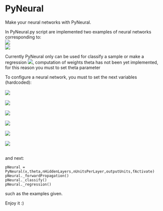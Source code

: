 # PyNeural
Make your neural networks with PyNeural.

In PyNeural.py script are implemented two examples of neural networks corresponding to: </br>
<img src="https://i.gyazo.com/27e1802a18be451bef187dc1cc208b24.png"/> </br>
<img src="https://i.gyazo.com/2a011b7b0c42c6a0cd73970c3bacc9a8.png"/>

Currently PyNeural only can be used for classify a sample or make a regression <img src="https://latex.codecogs.com/gif.latex?%5Cmathbb%7BR%7D%5E%7Bd%7D%5Crightarrow%20%5Cmathbb%7BR%7D%5E%7Bd%27%7D%20/%20d%3D%5Cleft%20%7C%20input%5C%3B%20layer%20%5Cright%20%7C%20%2C%20d%27%3D%5Cleft%20%7C%20output%5C%3B%20layer%20%5Cright%20%7C">, computation of weights theta has not been yet implemented, for this reason you must to set theta parameter </br>

To configure a neural network, you must to set the next variables (hardcoded): </br></br>
<img src="https://latex.codecogs.com/gif.latex?x%3Dsample%5Cin%20%5Cmathbb%7BR%7D%5E%7Bd%7D"/></br></br>
<img src="https://latex.codecogs.com/gif.latex?theta%3D%5B%5B%5Bweight%5D_%7B0%7D%20...%20%5Bweight%5D_%7Blayerunits%7D%5D%5D_%7B0%7D%20...%20%5B%5Bweight%5D_%7B0%7D%20...%20%5Bweight%5D_%7Blayerunits%7D%5D%5D_%7B%7Clayers%7C%7D%5D%20%5D"></br></br>
<img src="https://latex.codecogs.com/gif.latex?nHiddenLayers%3D%20number%5C%3B%20of%5C%3B%20hidden%5C%3B%20layer%5CM%20%5Cin%20%5Cmathbb%7BN%7D"></br></br>
<img src="https://latex.codecogs.com/gif.latex?nUnitsPerLayer%20%3D%20number%5C%3B%20of%5C%3B%20units%5C%3B%20per%5C%3B%20layer%5Cin%20%5Cmathbb%7BN%7D%5E%7Bd%7D"></br></br>
<img src="https://latex.codecogs.com/gif.latex?outputUnits%20%3D%20number%5C%3B%20of%5C%3B%20hidden%5C%3B%20units%5C%3B%20in%5C%3B%20output%5C%3B%20layer%20%5Cin%20%5Cmathbb%7BN%7D"></br></br>
<img src="https://latex.codecogs.com/gif.latex?fActivate%20%3D%20activation%5C%3B%20function%5C%3B%20for%5C%3B%20each%5C%3B%20neuron%5C%3B%20of%5C%3B%20the%5C%3B%20neural%5C%3B%20network%5Cin%20%5Cbegin%7Bbmatrix%7D%20lineal%20%2C%26%20jump%2C%20%26%20sigmoid%2C%20%26%20hiperbolic%5C%3B%20tangent%2C%20%26%20fast%20%5Cend%7Bbmatrix%7D"></br></br>

and next:

<code>pNeural = PyNeural(x,theta,nHiddenLayers,nUnitsPerLayer,outputUnits,fActivate)</code></br>
<code>pNeural._forwardPropagation()</code></br>
<code>pNeural._classify()</code></br>
<code>pNeural._regression()</code></br>


such as the examples given.

Enjoy it :)

